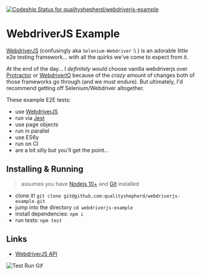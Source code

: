 [![Codeship Status for qualityshepherd/webdriverjs-example](https://app.codeship.com/projects/3642cc20-4621-0135-6835-62afb45a34d4/status?branch=main)](https://app.codeship.com/projects/231337)

# WebdriverJS Example

[WebdriverJS](https://www.selenium.dev/documentation) (confusingly aka `Selenium-Webdriver` :\ ) is an adorable little e2e testing framework... with all the quirks we've come to expect from it.

At the end of the day... I _definitely would_ choose vanilla webdriverjs over [Protractor](https://github.com/qualityshepherd/protractor-example) or [WebdriverIO](https://github.com/qualityshepherd/wdio-example) because of the _crazy_ amount of changes both of those frameworks go through (and we must endure). But ultimately, I'd recommend getting off Selenium/Webdriver altogether.

These example E2E tests:
  - use [WebdriverJS](https://www.npmjs.com/package/selenium-webdriver)
  - run via [Jest](https://jestjs.io/)
  - use page objects
  - run in parallel
  - use ES6y
  - run on CI
  - are a bit silly but you'll get the point...

## Installing & Running
> assumes you have [Nodejs 10+](https://nodejs.org/en) and [Git](https://git-scm.com/downloads) installed
- clone it! `git clone git@github.com:qualityshepherd/webdriverjs-example.git`
- jump into the directory `cd webdriverjs-example`
- install dependencies: `npm i`
- run tests: `npm test`

## Links
- [WebdriverJS API](https://seleniumhq.github.io/selenium/docs/api/javascript/module/selenium-webdriver/index.html)

![Test Run Gif](https://qualityshepherd.com/screencasts/webdriverjs-example.gif)
